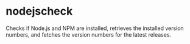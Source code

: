 # nodejscheck
Checks if Node.js and NPM are installed, retrieves the installed version numbers, and fetches the version numbers for the latest releases.
